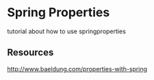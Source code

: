 # Spring Properties
tutorial about how to use springproperties

## Resources
http://www.baeldung.com/properties-with-spring